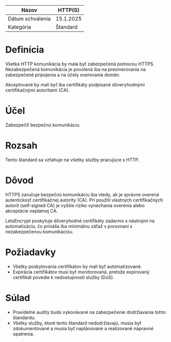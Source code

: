 | Názov | HTTP(S) |
|-|-|
| Dátum schválenia | 15.1.2025 |
| Kategória | Štandard |

# Definícia

Všetka HTTP komunikácia by mala byť zabezpečená pomocou HTTPS. Nezabezpečená komunikácia je povolená iba na presmerovania na zabezpečené pripojenia a na účely overovania domén.

Akceptované by mali byť iba certifikáty podpísané dôveryhodnými certifikačnými autoritami (CA).

# Účel

Zabezpečiť bezpečnú komunikáciu.

# Rozsah

Tento štandard sa vzťahuje na všetky služby pracujúce s HTTP.

# Dôvod

HTTPS zaručuje bezpečnú komunikáciu iba vtedy, ak je správne overená autentickosť certifikačnej autority (CA). Pri použití vlastných certifikačných autorít (self-signed CA) je vyššie riziko vynechania overenia alebo akceptácie neplatnej CA.

LetsEncrypt poskytuje dôveryhodné certifikáty zadarmo s nástrojmi na automatizáciu, čo prináša iba minimálnu záťaž v porovnaní s nezabezpečenou komunikáciou.

# Požiadavky

- Všetky poskytovania certifikátov by mali byť automatizované.
- Expirácia certifikátov musí byť monitorovaná, pretože expirovaný certifikát povedie k nedostupnosti služby (DoS).

# Súlad

- Pravidelné audity budú vykonávané na zabezpečenie dodržiavania tohto štandardu.
- Všetky služby, ktoré tento štandard nedodržiavajú, musia byť zdokumentované a musia byť naplánované a realizované nápravné opatrenia.




